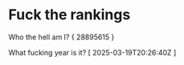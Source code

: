 # Fuck the rankings

Who the hell am I?
{ 28895615 }

What fucking year is it?
[ 2025-03-19T20:26:40Z ]
